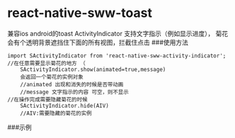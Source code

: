# react-native-sww-toast
兼容ios android的toast ActivityIndicator 支持文字指示（例如显示进度）， 菊花会有个透明背景遮挡住下面的所有视图，拦截住点击
###使用方法

	import SActivityIndicator from 'react-native-sww-activity-indicator';
	//在任意需要显示菊花的地方 （
		SActivityIndicator.show(animated=true,message)
		会返回一个菊花的实例对象
		//animated 出现和消失的时候是否带动画
		//message 文字指示的内容 可空，则不显示
	//在操作完成需要隐藏菊花的时候				
		SActivityIndicator.hide(AIV) 
		//AIV:需要隐藏的菊花的实例
		
		
###示例

		





